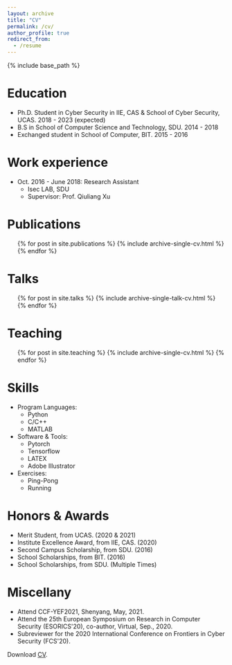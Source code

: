 ```yaml
---
layout: archive
title: "CV"
permalink: /cv/
author_profile: true
redirect_from:
  - /resume
---
```


{% include base_path %}

Education
======
* Ph.D. Student in Cyber Security in IIE, CAS & School of Cyber Security, UCAS. 2018 - 2023 (expected)
* B.S in School of Computer Science and Technology, SDU. 2014 - 2018
* Exchanged student in School of Computer, BIT. 2015 - 2016

Work experience
======
* Oct. 2016 - June 2018: Research Assistant
  * Isec LAB, SDU 
  * Supervisor: Prof. Qiuliang Xu

Publications
======
  <ul>{% for post in site.publications %}
    {% include archive-single-cv.html %}
  {% endfor %}</ul>
  
Talks
======
  <ul>{% for post in site.talks %}
    {% include archive-single-talk-cv.html %}
  {% endfor %}</ul>
  
Teaching
======
  <ul>{% for post in site.teaching %}
    {% include archive-single-cv.html %}
  {% endfor %}</ul>
  
  
Skills
======
* Program Languages:
  * Python
  * C/C++
  * MATLAB
* Software & Tools:
  * Pytorch
  * Tensorflow
  * LATEX
  * Adobe Illustrator
* Exercises:
  * Ping-Pong
  * Running


Honors & Awards
======
* Merit Student, from UCAS. (2020 & 2021)
* Institute Excellence Award, from IIE, CAS. (2020)
* Second Campus Scholarship, from SDU. (2016)
* School Scholarships, from BIT. (2016)
* School Scholarships, from SDU. (Multiple Times)

Miscellany
=====
* Attend CCF-YEF2021, Shenyang, May, 2021.
* Attend the 25th European Symposium on Research in Computer Security (ESORICS'20), co-author, Virtual, Sep., 2020.
* Subreviewer for the 2020 International Conference on Frontiers in Cyber Security (FCS'20).

Download [CV](/files/CV_YeDong.pdf).